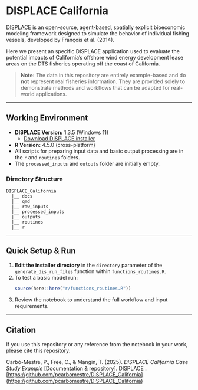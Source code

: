 # DISPLACE California

[DISPLACE](https://displace-project.org) is an open-source, agent-based, spatially explicit bioeconomic modeling framework designed to simulate the behavior of individual fishing vessels, developed by François et al. (2014).  

Here we present an specific DISPLACE application used to evaluate the potential impacts of California’s offshore wind energy development lease areas on the DTS fisheries operating off the coast of California.  

> **Note:** The data in this repository are entirely example-based and do **not** represent real fisheries information. They are provided solely to demonstrate methods and workflows that can be adapted for real-world applications.

---

## Working Environment

- **DISPLACE Version:** 1.3.5 (Windows 11)
  - [Download DISPLACE installer](https://displace-project.org/blog/download/)
- **R Version:** 4.5.0 (cross-platform)
- All scripts for preparing input data and basic output processing are in the `r` and `routines` folders.
- The `processed_inputs` and `outouts` folder are initially empty.

### Directory Structure

```
DISPLACE_California
  |__ docs
  |__ qmd
  |__ raw_inputs
  |__ processed_inputs
  |__ outputs
  |__ routines
  |__ r
```

---

## Quick Setup & Run

1. **Edit the installer directory** in the `directory` parameter of the `generate_dis_run_files` function within `functions_routines.R`.
2. To test a basic model run:
    ```r
    source(here::here("r/functions_routines.R"))
    ```
3. Review the notebook to understand the full workflow and input requirements.

---

## Citation

If you use this repository or any reference from the notebook in your work, please cite this repository:  

Carbó-Mestre, P., Free, C., & Mangin, T. (2025). *DISPLACE California Case Study Example* [Documentation & repository]. DISPLACE . [https://github.com/pcarbomestre/DISPLACE_California](https://github.com/pcarbomestre/DISPLACE_California)
